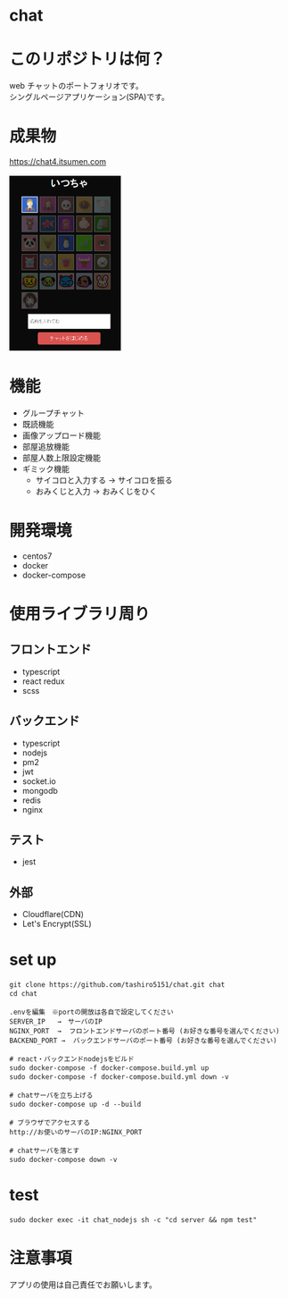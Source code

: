 # chat

# このリポジトリは何？

web チャットのポートフォリオです。<br />
シングルページアプリケーション(SPA)です。

# 成果物

<a href="https://chat4.itsumen.com">https://chat4.itsumen.com</a> <br /><br />
<img src="https://github.com/tashiro5151/chat/blob/master/top.png" width="200">

# 機能

- グループチャット
- 既読機能
- 画像アップロード機能
- 部屋追放機能
- 部屋人数上限設定機能
- ギミック機能
  - サイコロと入力する → サイコロを振る
  - おみくじと入力 → おみくじをひく

# 開発環境

- centos7
- docker <br/>
- docker-compose <br/>

# 使用ライブラリ周り

## フロントエンド

- typescript
- react redux
- scss

## バックエンド

- typescript
- nodejs
- pm2
- jwt
- socket.io
- mongodb
- redis
- nginx

## テスト

- jest

## 外部

- Cloudflare(CDN)
- Let's Encrypt(SSL)

# set up

```
git clone https://github.com/tashiro5151/chat.git chat
cd chat

.envを編集　※portの開放は各自で設定してください
SERVER_IP   →　サーバのIP
NGINX_PORT  →  フロントエンドサーバのポート番号 (お好きな番号を選んでください)
BACKEND_PORT →  バックエンドサーバのポート番号 (お好きな番号を選んでください)

# react・バックエンドnodejsをビルド
sudo docker-compose -f docker-compose.build.yml up
sudo docker-compose -f docker-compose.build.yml down -v

# chatサーバを立ち上げる
sudo docker-compose up -d --build

# ブラウザでアクセスする
http://お使いのサーバのIP:NGINX_PORT

# chatサーバを落とす
sudo docker-compose down -v
```

# test

```
sudo docker exec -it chat_nodejs sh -c "cd server && npm test"
```

# 注意事項

アプリの使用は自己責任でお願いします。
